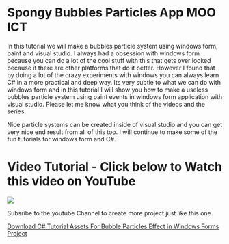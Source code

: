 # Spongy Bubbles Particles App MOO ICT

In this tutorial we will make a bubbles particle system using windows form, paint and visual studio. I always had a obsession with windows form because you can do a lot of the cool stuff with this that gets over looked because it there are other platforms that do it better. However I found that by doing a lot of the crazy experiments with windows you can always learn C# in a more practical and deep way. Its very subtle to what we can do with windows form and  in this tutorial I will show you how to make a useless bubbles particle system using paint events in windows form application with visual studio. Please let me know what you think of the videos and the series. 

Nice particle systems can be created inside of visual studio and you can get very nice end result from all of this too. I will continue to make some of the fun tutorials for windows form and C#. 
# Video Tutorial - Click below to Watch this video on YouTube

[![](http://img.youtube.com/vi/k_h9TeXuwZU/0.jpg)](https://www.youtube.com/watch?v=k_h9TeXuwZU "MOO ICT C# Video Tutorial")

Subsribe to the youtube Channel to create more project just like this one.

[Download C# Tutorial Assets For Bubble Particles Effect in Windows Forms Project](https://www.mooict.com/c-tutorial-create-a-bubbles-particle-system-using-paint-windows-form-and-visual-studio/)
